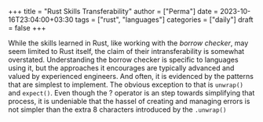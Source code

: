 +++
title = "Rust Skills Transferability"
author = ["Perma"]
date = 2023-10-16T23:04:00+03:30
tags = ["rust", "languages"]
categories = ["daily"]
draft = false
+++

While the skills learned in <span class="language">Rust</span>, like working with the _borrow checker_, may seem limited to <span class="language">Rust</span> itself, the claim of their intransferability is somewhat overstated. Understanding the borrow checker is specific to languages using it, but the approaches it encourages are typically advanced and valued by experienced engineers.
And often, it is evidenced by the patterns that are simplest to implement.
The obvious exception to that is `unwrap()` and `expect()`. Even though the ? operator is an step towards simplifying that process, it is undeniable that the hassel of creating and managing errors is not simpler than the extra 8 characters introduced by the `.unwrap()`
